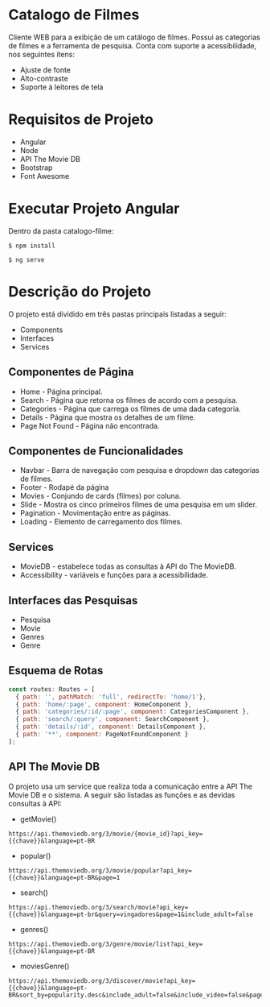 ﻿# Catalogo de Filmes

Cliente WEB para a exibição de um catálogo de filmes. Possui as categorias de filmes e a ferramenta de pesquisa. Conta com suporte a acessibilidade, nos seguintes itens:
* Ajuste de fonte
* Alto-contraste
* Suporte à leitores de tela

# Requisitos de Projeto
* Angular
* Node
* API The Movie DB
* Bootstrap
* Font Awesome

# Executar Projeto Angular
Dentro da pasta catalogo-filme:
```
$ npm install
```
```
$ ng serve
```

# Descrição do Projeto

O projeto está dividido em três pastas principais listadas a seguir:

* Components
* Interfaces
* Services

## Componentes de Página
* Home - Página principal.
* Search - Página que retorna os filmes de acordo com a pesquisa.
* Categories - Página que carrega os filmes de uma dada categoria.
* Details - Página que mostra os detalhes de um filme.
* Page Not Found - Página não encontrada.


## Componentes de Funcionalidades
* Navbar - Barra de navegação com pesquisa e dropdown das categorias de filmes.
* Footer - Rodapé da página
* Movies - Conjundo de cards (filmes) por coluna.
* Slide - Mostra os cinco primeiros filmes de uma pesquisa em um slider.
* Pagination - Movimentação entre as páginas.
* Loading - Elemento de carregamento dos filmes.


## Services
* MovieDB - estabelece todas as consultas à API do The MovieDB.
* Accessibility - variáveis e funções para a acessibilidade.


## Interfaces das Pesquisas
* Pesquisa
* Movie
* Genres
* Genre


## Esquema de Rotas
```javascript
const routes: Routes = [
  { path: '', pathMatch: 'full', redirectTo: 'home/1'},
  { path: 'home/:page', component: HomeComponent },
  { path: 'categories/:id/:page', component: CategoriesComponent },
  { path: 'search/:query', component: SearchComponent },
  { path: 'details/:id', component: DetailsComponent },
  { path: '**', component: PageNotFoundComponent }
];
```


## API The Movie DB
O projeto usa um service que realiza toda a comunicação entre a API The Movie DB e o sistema. A seguir são listadas as funções e as devidas consultas à API:

* getMovie()
```
https://api.themoviedb.org/3/movie/{movie_id}?api_key={{chave}}&language=pt-BR
```

* popular()
```
https://api.themoviedb.org/3/movie/popular?api_key={{chave}}&language=pt-BR&page=1
```

* search()
```
https://api.themoviedb.org/3/search/movie?api_key={{chave}}&language=pt-br&query=vingadores&page=1&include_adult=false
```

* genres()
```
https://api.themoviedb.org/3/genre/movie/list?api_key={{chave}}&language=pt-BR
```

* moviesGenre()
```
https://api.themoviedb.org/3/discover/movie?api_key={{chave}}&language=pt-BR&sort_by=popularity.desc&include_adult=false&include_video=false&page=1&with_genres=28
```
